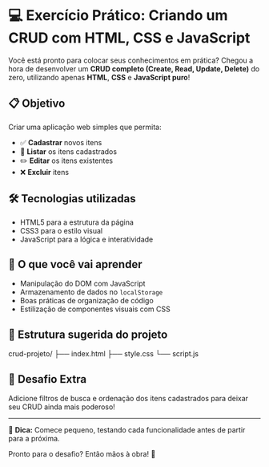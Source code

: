 # 💻 Exercício Prático: Criando um CRUD com HTML, CSS e JavaScript

Você está pronto para colocar seus conhecimentos em prática? Chegou a hora de desenvolver um **CRUD completo (Create, Read, Update, Delete)** do zero, utilizando apenas **HTML**, **CSS** e **JavaScript puro**!

## 📋 Objetivo

Criar uma aplicação web simples que permita:
- ✅ **Cadastrar** novos itens
- 📄 **Listar** os itens cadastrados
- ✏️ **Editar** os itens existentes
- ❌ **Excluir** itens

## 🛠️ Tecnologias utilizadas

- HTML5 para a estrutura da página
- CSS3 para o estilo visual
- JavaScript para a lógica e interatividade

## 🎯 O que você vai aprender

- Manipulação do DOM com JavaScript
- Armazenamento de dados no `localStorage`
- Boas práticas de organização de código
- Estilização de componentes visuais com CSS

## 📁 Estrutura sugerida do projeto

crud-projeto/
├── index.html
├── style.css
└── script.js


## 🚀 Desafio Extra

Adicione filtros de busca e ordenação dos itens cadastrados para deixar seu CRUD ainda mais poderoso!

---

🧠 **Dica:** Comece pequeno, testando cada funcionalidade antes de partir para a próxima.

Pronto para o desafio? Então mãos à obra! 💪


